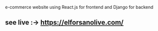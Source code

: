 e-commerce website using React.js for frontend and Django for backend

## see live :-> https://elforsanolive.com/
